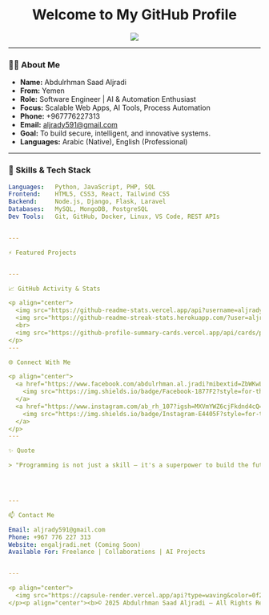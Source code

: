 <h1 align="center">Welcome to My GitHub Profile</h1>

<p align="center">
  <img src="https://readme-typing-svg.herokuapp.com?font=Fira+Code&size=25&pause=1000&color=00F7FF&center=true&vCenter=true&width=600&lines=Hi+%F0%9F%91%8B%2C+I'm+Abdulrhman+Saad+Aljradi;Software+Engineer+%7C+Full-Stack+Developer;AI+%7C+Automation+%7C+Cloud+Computing;Welcome+to+my+profile!" />
</p>

---

### 👨‍💻 About Me

- **Name:** Abdulrhman Saad Aljradi  
- **From:** Yemen  
- **Role:** Software Engineer | AI & Automation Enthusiast  
- **Focus:** Scalable Web Apps, AI Tools, Process Automation  
- **Phone:** +967776227313  
- **Email:** aljrady591@gmail.com  
- **Goal:** To build secure, intelligent, and innovative systems.  
- **Languages:** Arabic (Native), English (Professional)

---

### 🧠 Skills & Tech Stack

```yaml
Languages:   Python, JavaScript, PHP, SQL
Frontend:    HTML5, CSS3, React, Tailwind CSS
Backend:     Node.js, Django, Flask, Laravel
Databases:   MySQL, MongoDB, PostgreSQL
Dev Tools:   Git, GitHub, Docker, Linux, VS Code, REST APIs


---

⚡ Featured Projects


---

📈 GitHub Activity & Stats

<p align="center">
  <img src="https://github-readme-stats.vercel.app/api?username=aljrady646&show_icons=true&theme=radical" height="180" />
  <img src="https://github-readme-streak-stats.herokuapp.com/?user=aljrady646&theme=radical" height="180" />
  <br>
  <img src="https://github-profile-summary-cards.vercel.app/api/cards/profile-details?username=aljrady646&theme=tokyonight" />
</p>
---

🌐 Connect With Me

<p align="center">
  <a href="https://www.facebook.com/abdulrhman.al.jradi?mibextid=ZbWKwL" target="_blank">
    <img src="https://img.shields.io/badge/Facebook-1877F2?style=for-the-badge&logo=facebook&logoColor=white" />
  </a>
  <a href="https://www.instagram.com/ab_rh_107?igsh=MXVmYWZ6cjFkdnd4cQ==" target="_blank">
    <img src="https://img.shields.io/badge/Instagram-E4405F?style=for-the-badge&logo=instagram&logoColor=white" />
  </a>
</p>
---

✨ Quote

> "Programming is not just a skill — it's a superpower to build the future."




---

📫 Contact Me

Email: aljrady591@gmail.com
Phone: +967 776 227 313
Website: engaljradi.net (Coming Soon)
Available For: Freelance | Collaborations | AI Projects


---

<p align="center">
  <img src="https://capsule-render.vercel.app/api?type=waving&color=0f2027&height=120&section=footer" />
</p><p align="center"><b>© 2025 Abdulrhman Saad Aljradi — All Rights Reserved</b></p>
```
